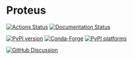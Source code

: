 # Proteus

[![Actions Status][actions-badge]][actions-link]
[![Documentation Status][rtd-badge]][rtd-link]

[![PyPI version][pypi-version]][pypi-link]
[![Conda-Forge][conda-badge]][conda-link]
[![PyPI platforms][pypi-platforms]][pypi-link]

[![GitHub Discussion][github-discussions-badge]][github-discussions-link]

<!-- SPHINX-START -->

<!-- prettier-ignore-start -->
[actions-badge]:            https://github.com/zbilodea/Proteus/workflows/CI/badge.svg
[actions-link]:             https://github.com/zbilodea/Proteus/actions
[conda-badge]:              https://img.shields.io/conda/vn/conda-forge/Proteus
[conda-link]:               https://github.com/conda-forge/Proteus-feedstock
[github-discussions-badge]: https://img.shields.io/static/v1?label=Discussions&message=Ask&color=blue&logo=github
[github-discussions-link]:  https://github.com/zbilodea/Proteus/discussions
[pypi-link]:                https://pypi.org/project/Proteus/
[pypi-platforms]:           https://img.shields.io/pypi/pyversions/Proteus
[pypi-version]:             https://img.shields.io/pypi/v/Proteus
[rtd-badge]:                https://readthedocs.org/projects/Proteus/badge/?version=latest
[rtd-link]:                 https://Proteus.readthedocs.io/en/latest/?badge=latest

<!-- prettier-ignore-end -->
